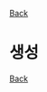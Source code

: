 [Back](https://github.com/songagi/study-spring/blob/master/README.md)

#  생성


[Back](https://github.com/songagi/study-spring/blob/master/README.md)
